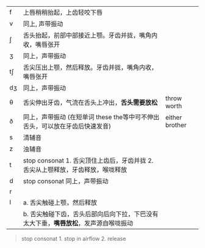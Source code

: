 |     |                                                                                       |                |
| --- | ------------------------------------------------------------------------------------- | -------------- |
| f   | 上唇稍稍抬起，上齿轻咬下唇                                                            |                |
| v   | 同上, 声带振动                                                                        |                |
| ʃ   | 舌头抬起，前部中部接近上颚。牙齿并拢，嘴角内收，嘴唇张开                              |                |
| ʒ   | 同上，声带振动                                                                        |                |
| tʃ  | 舌尖压出上颚，然后释放。牙齿并拢，嘴角内收，嘴唇张开                                  |                |
| dʒ  | 同上，声带振动                                                                        |                |
| θ   | 舌尖伸出牙齿，气流在舌头上冲出，**舌头需要放松**                                      | throw worth    |
| ð   | 同上，声带振动 (在短单词 these the等中可不伸出舌头，可以放在牙齿后快速发音)           | either brother |
| s   | 清辅音                                                                                |                |
| z   | 浊辅音                                                                                |                |
| t   | stop consonat 1. 舌尖顶住上齿后，牙齿并拢 2. 舌尖从上颚释放，牙齿释放，喉咙释放       |                |
| d   | stop consonat 同上，声带振动                                                          |                |
| r   |                                                                                       |                |
| l   | a. 舌尖触碰上颚，然后释放                                                             |                |
|     | b. 舌尖触碰下齿，舌头后部向后向下拉，下巴没有太大下垂，**嘴唇放松**，发声源自喉咙振动 |                |

> stop consonat 1. stop in airflow 2. release
